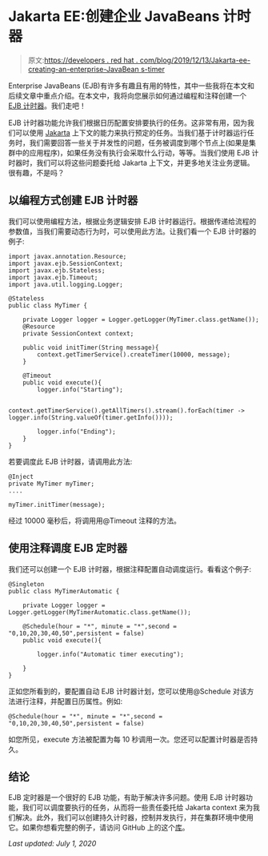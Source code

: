 # Jakarta EE:创建企业 JavaBeans 计时器

> 原文:[https://developers . red hat . com/blog/2019/12/13/Jakarta-ee-creating-an-enterprise-JavaBean s-timer](https://developers.redhat.com/blog/2019/12/13/jakarta-ee-creating-an-enterprise-javabeans-timer)

Enterprise JavaBeans (EJB)有许多有趣且有用的特性，其中一些我将在本文和后续文章中重点介绍。在本文中，我将向您展示如何通过编程和注释创建一个 [EJB 计时器](https://docs.oracle.com/cd/E16439_01/doc.1013/e13981/undejdev012.htm)。我们走吧！

EJB 计时器功能允许我们根据日历配置安排要执行的任务。这非常有用，因为我们可以使用 [Jakarta](https://developers.redhat.com/blog/2019/09/12/jakarta-ee-8-the-new-era-of-java-ee-explained/) 上下文的能力来执行预定的任务。当我们基于计时器运行任务时，我们需要回答一些关于并发性的问题，任务被调度到哪个节点上(如果是集群中的应用程序)，如果任务没有执行会采取什么行动，等等。当我们使用 EJB 计时器时，我们可以将这些问题委托给 Jakarta 上下文，并更多地关注业务逻辑。很有趣，不是吗？

## 以编程方式创建 EJB 计时器

我们可以使用编程方法，根据业务逻辑安排 EJB 计时器运行。根据传递给流程的参数值，当我们需要动态行为时，可以使用此方法。让我们看一个 EJB 计时器的例子:

```
import javax.annotation.Resource;
import javax.ejb.SessionContext;
import javax.ejb.Stateless;
import javax.ejb.Timeout;
import java.util.logging.Logger;

@Stateless
public class MyTimer {

    private Logger logger = Logger.getLogger(MyTimer.class.getName());
    @Resource
    private SessionContext context;

    public void initTimer(String message){
        context.getTimerService().createTimer(10000, message);
    }

    @Timeout
    public void execute(){
        logger.info("Starting");

        context.getTimerService().getAllTimers().stream().forEach(timer -> logger.info(String.valueOf(timer.getInfo())));

        logger.info("Ending");
    }    
}

```

若要调度此 EJB 计时器，请调用此方法:

```
@Inject
private MyTimer myTimer;
....
```

```
myTimer.initTimer(message);
```

经过 10000 毫秒后，将调用用@Timeout 注释的方法。

## 使用注释调度 EJB 定时器

我们还可以创建一个 EJB 计时器，根据注释配置自动调度运行。看看这个例子:

```
@Singleton
public class MyTimerAutomatic {

    private Logger logger = Logger.getLogger(MyTimerAutomatic.class.getName());

    @Schedule(hour = "*", minute = "*",second = "0,10,20,30,40,50",persistent = false)
    public void execute(){

        logger.info("Automatic timer executing");

    }
}

```

正如您所看到的，要配置自动 EJB 计时器计划，您可以使用@Schedule 对该方法进行注释，并配置日历属性。例如:

```
@Schedule(hour = "*", minute = "*",second = "0,10,20,30,40,50",persistent = false)
```

如您所见，execute 方法被配置为每 10 秒调用一次。您还可以配置计时器是否持久。

## 结论

EJB 定时器是一个很好的 EJB 功能，有助于解决许多问题。使用 EJB 计时器功能，我们可以调度要执行的任务，从而将一些责任委托给 Jakarta context 来为我们解决。此外，我们可以创建持久计时器，控制并发执行，并在集群环境中使用它。如果你想看完整的例子，请访问 GitHub 上的这个[库](https://github.com/rhuan080/sampleejbtime)。

*Last updated: July 1, 2020*